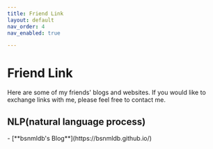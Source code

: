 ```yaml
---
title: Friend Link
layout: default
nav_order: 4
nav_enabled: true

---
```



<h1 class="purple-heading"><strong>Friend Link</strong></h1>

Here are some of my friends' blogs and websites. If you would like to exchange links with me, please feel free to contact me.


<h2 class="purple-heading"><strong>NLP(natural language process)</strong></h2>
- [**bsnmldb's Blog**](https://bsnmldb.github.io/)

